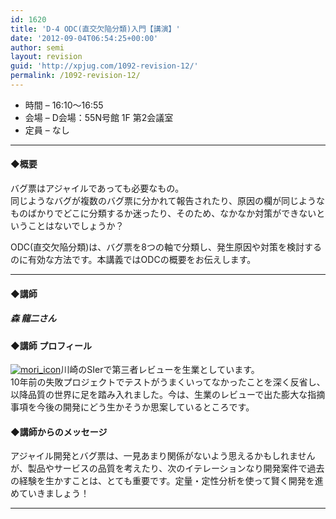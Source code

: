 ```yaml
---
id: 1620
title: 'D-4 ODC(直交欠陥分類)入門【講演】'
date: '2012-09-04T06:54:25+00:00'
author: semi
layout: revision
guid: 'http://xpjug.com/1092-revision-12/'
permalink: /1092-revision-12/
---
```


- 時間 – 16:10〜16:55
- 会場 – D会場：55N号館 1F 第2会議室
- 定員 – なし

---

#### ◆概要

バグ票はアジャイルであっても必要なもの。  
同じようなバグが複数のバグ票に分かれて報告されたり、原因の欄が同じようなものばかりでどこに分類するか迷ったり、そのため、なかなか対策ができないということはないでしょうか？

ODC(直交欠陥分類)は、バグ票を8つの軸で分類し、発生原因や対策を検討するのに有効な方法です。本講義ではODCの概要をお伝えします。

---

#### ◆講師

##### 森 龍二さん

#### ◆講師 プロフィール

[![](http://xpjug.com/wp-content/uploads/2012/08/mori_icon-150x150.jpg "mori_icon")](http://xpjug.com/wp-content/uploads/2012/08/mori_icon.jpg)川崎のSIerで第三者レビューを生業としています。  
10年前の失敗プロジェクトでテストがうまくいってなかったことを深く反省し、以降品質の世界に足を踏み入れました。今は、生業のレビューで出た膨大な指摘事項を今後の開発にどう生かそうか思案しているところです。

#### ◆講師からのメッセージ

アジャイル開発とバグ票は、一見あまり関係がないよう思えるかもしれませんが、製品やサービスの品質を考えたり、次のイテレーションなり開発案件で過去の経験を生かすことは、とても重要です。定量・定性分析を使って賢く開発を進めていきましょう！

---